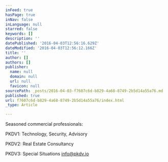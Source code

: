 ```yaml
---
inFeed: true
hasPage: true
inNav: false
inLanguage: null
starred: false
keywords: []
description: ''
datePublished: '2016-04-03T12:56:16.629Z'
dateModified: '2016-04-03T12:56:12.166Z'
title: ''
author: []
authors: []
publisher:
  name: null
  domain: null
  url: null
  favicon: null
sourcePath: _posts/2016-04-03-f7607c6d-b829-4a68-8749-2b5d14a55a76.md
published: true
url: f7607c6d-b829-4a68-8749-2b5d14a55a76/index.html
_type: Article

---
```

Seasoned commercial professionals: 

PKDV1: Technology, Security, Advisory 

PKDV2: Real Estate Consultancy 

PKDV3: Special Situations
info@pkdv.io